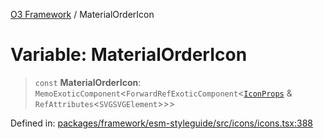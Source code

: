 [O3 Framework](../API.md) / MaterialOrderIcon

# Variable: MaterialOrderIcon

> `const` **MaterialOrderIcon**: `MemoExoticComponent`\<`ForwardRefExoticComponent`\<[`IconProps`](../type-aliases/IconProps.md) & `RefAttributes`\<`SVGSVGElement`\>\>\>

Defined in: [packages/framework/esm-styleguide/src/icons/icons.tsx:388](https://github.com/UjjawalPrabhat/openmrs-esm-core/blob/main/packages/framework/esm-styleguide/src/icons/icons.tsx#L388)
